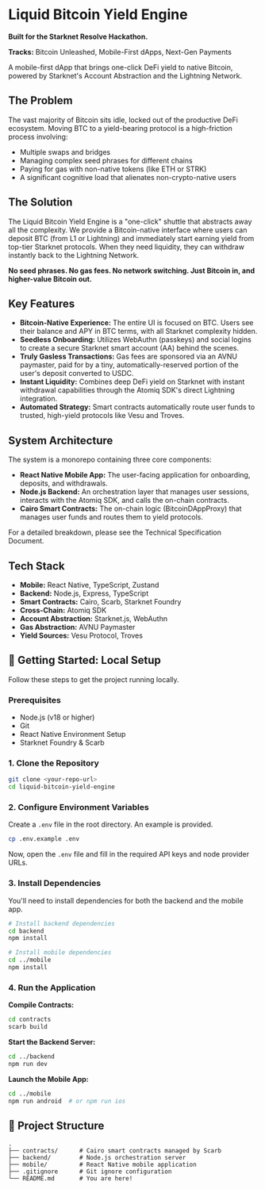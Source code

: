 # Liquid Bitcoin Yield Engine

**Built for the Starknet Resolve Hackathon.**

**Tracks:** Bitcoin Unleashed, Mobile-First dApps, Next-Gen Payments

A mobile-first dApp that brings one-click DeFi yield to native Bitcoin, powered by Starknet's Account Abstraction and the Lightning Network.

## The Problem

The vast majority of Bitcoin sits idle, locked out of the productive DeFi ecosystem. Moving BTC to a yield-bearing protocol is a high-friction process involving:

- Multiple swaps and bridges
- Managing complex seed phrases for different chains
- Paying for gas with non-native tokens (like ETH or STRK)
- A significant cognitive load that alienates non-crypto-native users

## The Solution

The Liquid Bitcoin Yield Engine is a "one-click" shuttle that abstracts away all the complexity. We provide a Bitcoin-native interface where users can deposit BTC (from L1 or Lightning) and immediately start earning yield from top-tier Starknet protocols. When they need liquidity, they can withdraw instantly back to the Lightning Network.

**No seed phrases. No gas fees. No network switching. Just Bitcoin in, and higher-value Bitcoin out.**

## Key Features

- **Bitcoin-Native Experience:** The entire UI is focused on BTC. Users see their balance and APY in BTC terms, with all Starknet complexity hidden.
- **Seedless Onboarding:** Utilizes WebAuthn (passkeys) and social logins to create a secure Starknet smart account (AA) behind the scenes.
- **Truly Gasless Transactions:** Gas fees are sponsored via an AVNU paymaster, paid for by a tiny, automatically-reserved portion of the user's deposit converted to USDC.
- **Instant Liquidity:** Combines deep DeFi yield on Starknet with instant withdrawal capabilities through the Atomiq SDK's direct Lightning integration.
- **Automated Strategy:** Smart contracts automatically route user funds to trusted, high-yield protocols like Vesu and Troves.

## System Architecture

The system is a monorepo containing three core components:

- **React Native Mobile App:** The user-facing application for onboarding, deposits, and withdrawals.
- **Node.js Backend:** An orchestration layer that manages user sessions, interacts with the Atomiq SDK, and calls the on-chain contracts.
- **Cairo Smart Contracts:** The on-chain logic (BitcoinDAppProxy) that manages user funds and routes them to yield protocols.

For a detailed breakdown, please see the Technical Specification Document.

## Tech Stack

- **Mobile:** React Native, TypeScript, Zustand
- **Backend:** Node.js, Express, TypeScript
- **Smart Contracts:** Cairo, Scarb, Starknet Foundry
- **Cross-Chain:** Atomiq SDK
- **Account Abstraction:** Starknet.js, WebAuthn
- **Gas Abstraction:** AVNU Paymaster
- **Yield Sources:** Vesu Protocol, Troves

## 🏁 Getting Started: Local Setup

Follow these steps to get the project running locally.

### Prerequisites

- Node.js (v18 or higher)
- Git
- React Native Environment Setup
- Starknet Foundry & Scarb

### 1. Clone the Repository

```bash
git clone <your-repo-url>
cd liquid-bitcoin-yield-engine
```

### 2. Configure Environment Variables

Create a `.env` file in the root directory. An example is provided.

```bash
cp .env.example .env
```

Now, open the `.env` file and fill in the required API keys and node provider URLs.

### 3. Install Dependencies

You'll need to install dependencies for both the backend and the mobile app.

```bash
# Install backend dependencies
cd backend
npm install

# Install mobile dependencies
cd ../mobile
npm install
```

### 4. Run the Application

**Compile Contracts:**

```bash
cd contracts
scarb build
```

**Start the Backend Server:**

```bash
cd ../backend
npm run dev
```

**Launch the Mobile App:**

```bash
cd ../mobile
npm run android  # or npm run ios
```

## 📂 Project Structure

```
.
├── contracts/      # Cairo smart contracts managed by Scarb
├── backend/        # Node.js orchestration server
├── mobile/         # React Native mobile application
├── .gitignore      # Git ignore configuration
└── README.md       # You are here!
```
